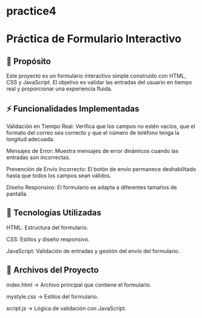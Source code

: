 # practice4
# Práctica de Formulario Interactivo

## 📌 Propósito

Este proyecto es un formulario interactivo simple construido con HTML, CSS y JavaScript. El objetivo es validar las entradas del usuario en tiempo real y proporcionar una experiencia fluida.

## ⚡ Funcionalidades Implementadas

Validación en Tiempo Real: Verifica que los campos no estén vacíos, que el formato del correo sea correcto y que el número de teléfono tenga la longitud adecuada.

Mensajes de Error: Muestra mensajes de error dinámicos cuando las entradas son incorrectas.

Prevención de Envío Incorrecto: El botón de envío permanece deshabilitado hasta que todos los campos sean válidos.

Diseño Responsivo: El formulario se adapta a diferentes tamaños de pantalla.

## 🚀 Tecnologías Utilizadas

HTML: Estructura del formulario.

CSS: Estilos y diseño responsivo.

JavaScript: Validación de entradas y gestión del envío del formulario.

## 📂 Archivos del Proyecto

index.html → Archivo principal que contiene el formulario.

mystyle.css → Estilos del formulario.

script.js → Lógica de validación con JavaScript.


